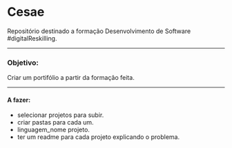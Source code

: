 # Cesae
Repositório destinado a formação Desenvolvimento de Software #digitalReskilling.

---
### Objetivo: 

Criar um portifólio a partir da formação feita.

---
#### A fazer:
- selecionar projetos para subir.
- criar pastas para cada um.
- linguagem_nome projeto.
- ter um readme para cada projeto explicando o problema.

